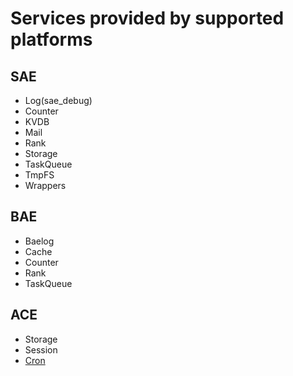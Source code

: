# Services provided by supported platforms

## SAE

- Log(sae_debug)
- Counter
- KVDB
- Mail
- Rank
- Storage
- TaskQueue
- TmpFS
- Wrappers

## BAE

- Baelog
- Cache
- Counter
- Rank
- TaskQueue

## ACE

- Storage
- Session
- [Cron](http://help.aliyun.com/manual?helpId=81)